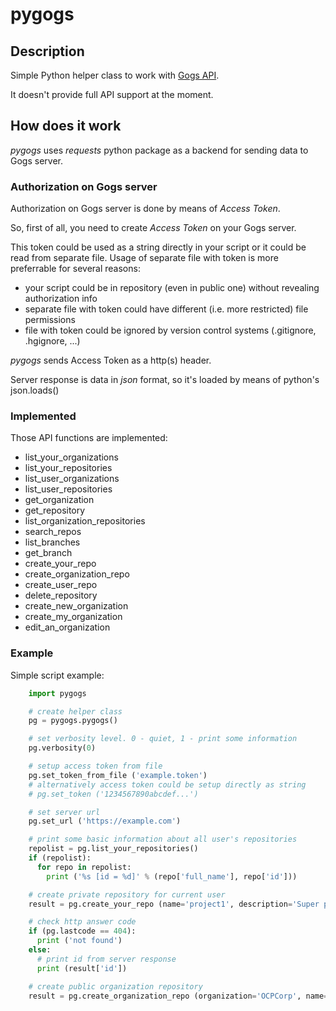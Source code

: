 # pygogs

## Description

Simple Python helper class to work with [Gogs API](https://github.com/gogits/go-gogs-client/wiki).

It doesn't provide full API support at the moment.

## How does it work

*pygogs* uses *requests* python package as a backend for sending data to Gogs server.

### Authorization on Gogs server

Authorization on Gogs server is done by means of *Access Token*.

So, first of all, you need to create *Access Token* on your Gogs server.

This token could be used as a string directly in your script or it could be read
from separate file.
Usage of separate file with token is more preferrable for several reasons:

* your script could be in repository (even in public one) without revealing authorization info
* separate file with token could have different (i.e. more restricted) file permissions
* file with token could be ignored by version control systems (.gitignore, .hgignore, ...)

*pygogs* sends Access Token as a http(s) header.

Server response is data in *json* format, so it's loaded by means of python's json.loads()

### Implemented

Those API functions are implemented:

* list_your_organizations
* list_your_repositories
* list_user_organizations
* list_user_repositories
* get_organization
* get_repository
* list_organization_repositories
* search_repos
* list_branches
* get_branch
* create_your_repo
* create_organization_repo
* create_user_repo
* delete_repository
* create_new_organization
* create_my_organization
* edit_an_organization

### Example

Simple script example:

```python
    import pygogs

    # create helper class
    pg = pygogs.pygogs()

    # set verbosity level. 0 - quiet, 1 - print some information
    pg.verbosity(0)

    # setup access token from file
    pg.set_token_from_file ('example.token')
    # alternatively access token could be setup directly as string
    # pg.set_token ('1234567890abcdef...')

    # set server url
    pg.set_url ('https://example.com')

    # print some basic information about all user's repositories
    repolist = pg.list_your_repositories()
    if (repolist):
      for repo in repolist:
        print ('%s [id = %d]' % (repo['full_name'], repo['id']))

    # create private repository for current user
    result = pg.create_your_repo (name='project1', description='Super project for current user', private=True)

    # check http answer code
    if (pg.lastcode == 404):
      print ('not found')
    else:
      # print id from server response
      print (result['id'])

    # create public organization repository
    result = pg.create_organization_repo (organization='OCPCorp', name='project2', description='Mega Ultra Super project')
```
